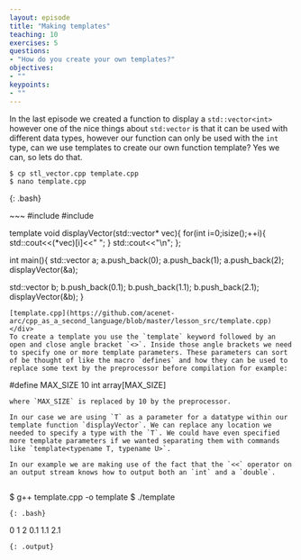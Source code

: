 ```yaml
---
layout: episode
title: "Making templates"
teaching: 10
exercises: 5
questions:
- "How do you create your own templates?"
objectives:
- ""
keypoints:
- ""
---
```

In the last episode we created a function to display a `std::vector<int>` however one of the nice things about `std:vector` is that it can be used with different data types, however our function can only be used with the `int` type, can we use templates to create our own function template? Yes we can, so lets do that.
~~~
$ cp stl_vector.cpp template.cpp
$ nano template.cpp
~~~
{: .bash}

<div class="gitfile" markdown="1">
~~~
#include <iostream>
#include <vector>

template <typename T>
void displayVector(std::vector<T>* vec){
  for(int i=0;i<vec->size();++i){
    std::cout<<(*vec)[i]<<" ";
  }
  std::cout<<"\n";
};

int main(){
  std::vector<int> a;
  a.push_back(0);
  a.push_back(1);
  a.push_back(2);
  displayVector(&a);
  
  std::vector<double> b;
  b.push_back(0.1);
  b.push_back(1.1);
  b.push_back(2.1);
  displayVector(&b);
}
~~~
[template.cpp](https://github.com/acenet-arc/cpp_as_a_second_language/blob/master/lesson_src/template.cpp)
</div>
To create a template you use the `template` keyword followed by an open and close angle bracket `<>`. Inside those angle brackets we need to specify one or more template parameters. These parameters can sort of be thought of like the macro `defines` and how they can be used to replace some text by the preprocessor before compilation for example:
~~~
#define MAX_SIZE 10
int array[MAX_SIZE]
~~~
where `MAX_SIZE` is replaced by 10 by the preprocessor.

In our case we are using `T` as a parameter for a datatype within our template function `displayVector`. We can replace any location we needed to specify a type with the `T`. We could have even specified more template parameters if we wanted separating them with commands like `template<typename T, typename U>`.

In our example we are making use of the fact that the `<<` operator on an output stream knows how to output both an `int` and a `double`.


~~~
$ g++ template.cpp -o template
$ ./template
~~~
{: .bash}
~~~
0 1 2
0.1 1.1 2.1
~~~
{: .output}
